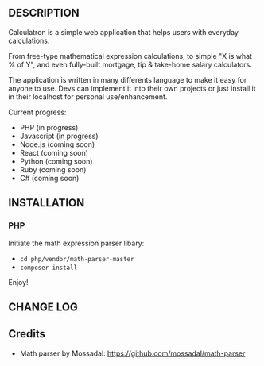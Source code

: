 ## DESCRIPTION

Calculatron is a simple web application that helps users with everyday calculations.

From free-type mathematical expression calculations, to simple "X is what % of Y", and even fully-built mortgage, tip & take-home salary calculators.

The application is written in many differents language to make it easy for anyone to use. Devs can implement it into their own projects or just install it in their localhost for personal use/enhancement.

Current progress:

- PHP (in progress)
- Javascript (in progress)
- Node.js (coming soon)
- React (coming soon)
- Python (coming soon)
- Ruby (coming soon)
- C# (coming soon)

## INSTALLATION

### PHP

Initiate the math expression parser libary:

- `cd php/vendor/math-parser-master`
- `composer install`

Enjoy!

## CHANGE LOG

## Credits

- Math parser by Mossadal: https://github.com/mossadal/math-parser
